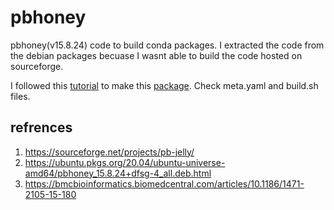# pbhoney
pbhoney(v15.8.24) code to build conda packages. I extracted the code from the debian packages becuase I wasnt able to build the code hosted on sourceforge.

I followed this [tutorial](https://docs.conda.io/projects/conda-build/en/latest/user-guide/tutorials/build-pkgs.html#optional-uploading-new-packages-to-anaconda-org) to make this [package](https://anaconda.org/mshokrof/pbhoney). Check meta.yaml and build.sh files.
## refrences
1) https://sourceforge.net/projects/pb-jelly/
2) https://ubuntu.pkgs.org/20.04/ubuntu-universe-amd64/pbhoney_15.8.24+dfsg-4_all.deb.html
3) https://bmcbioinformatics.biomedcentral.com/articles/10.1186/1471-2105-15-180


